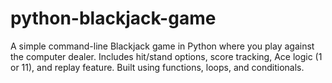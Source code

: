# python-blackjack-game
A simple command-line Blackjack game in Python where you play against the computer dealer. Includes hit/stand options, score tracking, Ace logic (1 or 11), and replay feature. Built using functions, loops, and conditionals.

